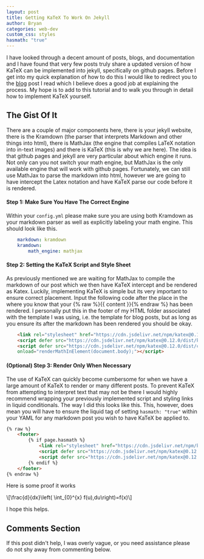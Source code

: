 ```yaml
---
layout: post
title: Getting KaTeX To Work On Jekyll
author: Bryan
categories: web-dev
custom_css: styles
hasmath: "true"
---
```

I have looked through a decent amount of posts, blogs, and documentation and I have found that very few posts truly share a updated version of how KaTeX can be implemented into jekyll, specifically on github pages. Before I get into my quick explanation of how to do this I would like to redirect you to the [blog](https://codewrites.me/jekyll/katex/blog/2020/08/26/use-katex-gh-pages/) post I read which I believe does a good job at explaining the process. My hope is to add to this tutorial and to walk you through in detail how to implement KaTeX yourself.

## The Gist Of It

There are a couple of major components here, there is your jekyll website, there is the Kramdown (the parser that interprets Markdown and other things into html), there is MathJax (the engine that compiles LaTeX notation into in-text images) and there is KaTeX (this is why we are here). The idea is that github pages and jekyll are very particular about which engine it runs. Not only can you not switch your math engine, but MathJax is the only available engine that will work with github pages. Fortunately, we can still use MathJax to parse the markdown into html, however we are going to have intercept the Latex notation and have KaTeX parse our code before it is rendered.

#### Step 1: Make Sure You Have The Correct Engine

Within your `config.yml` please make sure you are using both Kramdown as your markdown parser as well as explicitly labeling your math engine. This should look like this.

```yml
    markdown: kramdown
    kramdown:
        math_engine: mathjax
```

#### Step 2: Setting the KaTeX Script and Style Sheet

As previously mentioned we are waiting for MathJax to compile the markdown of our post which we then have KaTeX intercept and be rendered as Katex. Luckily, implementing KaTeX is simple but its very important to ensure correct placement. Input the following code after the place in the where you know that your {% raw %}{{ content }}{% endraw %} has been rendered. I personally put this in the footer of my HTML folder associated with the template I was using, i.e. the template for blog posts, but as long as you ensure its after the markdown has been rendered you should be okay.

```html
    <link rel="stylesheet" href="https://cdn.jsdelivr.net/npm/katex@0.12.0/dist/katex.min.css" integrity="sha384-AfEj0r4/OFrOo5t7NnNe46zW/tFgW6x/bCJG8FqQCEo3+Aro6EYUG4+cU+KJWu/X" crossorigin="anonymous">
    <script defer src="https://cdn.jsdelivr.net/npm/katex@0.12.0/dist/katex.min.js" integrity="sha384-g7c+Jr9ZivxKLnZTDUhnkOnsh30B4H0rpLUpJ4jAIKs4fnJI+sEnkvrMWph2EDg4" crossorigin="anonymous"></script>
    <script defer src="https://cdn.jsdelivr.net/npm/katex@0.12.0/dist/contrib/auto-render.min.js" integrity="sha384-mll67QQFJfxn0IYznZYonOWZ644AWYC+Pt2cHqMaRhXVrursRwvLnLaebdGIlYNa" crossorigin="anonymous"
    onload="renderMathInElement(document.body);"></script>
```

#### (Optional) Step 3: Render Only When Necessary

The use of KaTeX can quickly become cumbersome for when we have a large amount of KaTeX to render or many different posts. To prevent KaTeX from attempting to interpret text that may not be there I would highly recommend wrapping your previously implemented script and styling links in liquid conditionals. The way I did this looks like this. This, however, does mean you will have to ensure the liquid tag of setting `hasmath: "true"` within your YAML for any markdown post you wish to have KaTeX be applied to.

```html
{% raw %}
    <footer>
        {% if page.hasmath %}
            <link rel="stylesheet" href="https://cdn.jsdelivr.net/npm/katex@0.12.0/dist/katex.min.css" integrity="sha384-AfEj0r4/OFrOo5t7NnNe46zW/tFgW6x/bCJG8FqQCEo3+Aro6EYUG4+cU+KJWu/X" crossorigin="anonymous">
            <script defer src="https://cdn.jsdelivr.net/npm/katex@0.12.0/dist/katex.min.js" integrity="sha384-g7c+Jr9ZivxKLnZTDUhnkOnsh30B4H0rpLUpJ4jAIKs4fnJI+sEnkvrMWph2EDg4" crossorigin="anonymous"></script>
            <script defer src="https://cdn.jsdelivr.net/npm/katex@0.12.0/dist/contrib/auto-render.min.js" integrity="sha384-mll67QQFJfxn0IYznZYonOWZ644AWYC+Pt2cHqMaRhXVrursRwvLnLaebdGIlYNa" crossorigin="anonymous" onload="renderMathInElement(document.body);"></script>
        {% endif %}
    </footer>
{% endraw %}
```

Here is some proof it works

\\[\\frac{d}{dx}\left( \int_{0}^{x} f(u)\,du\right)=f(x)\\]

I hope this helps.

## Comments Section

If this post didn't help, I was overly vague, or you need assistance please do not shy away from commenting below.
